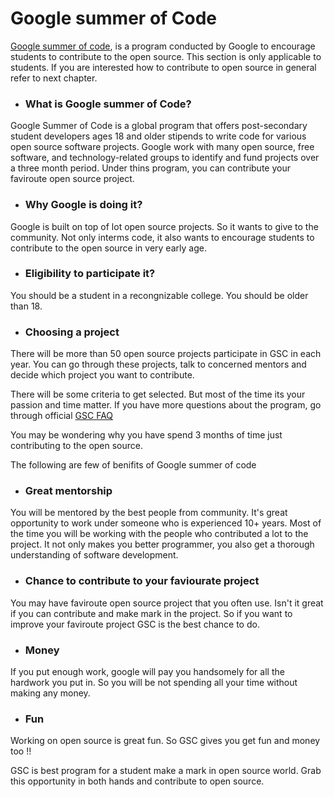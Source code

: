 # Google summer of Code
[Google summer of code](https://developers.google.com/open-source/soc/?csw=1), is a program conducted by Google to encourage students to contribute to the open source. This section is only applicable to students. If you are interested how to contribute to open source in general refer to next chapter.


* ### What is Google summer of Code?

Google Summer of Code is a global program that offers post-secondary student developers ages 18 and older stipends to write code for various open source software projects. Google work with many open source, free software, and technology-related groups to identify and fund projects over a three month period. Under thins program, you can contribute your faviroute open source project.


* ### Why Google is doing it?

Google is built on top of lot open source projects. So it wants to give to the community. Not only interms code, it also wants to encourage students to contribute to the open source in very early age.


* ### Eligibility to participate it?

You should be a student in a recongnizable college. You should be older than 18.

* ### Choosing a project

There will be more than 50 open source projects participate in GSC in each year. You can go through these projects, talk to concerned mentors and decide which project you want to contribute.

There will be some criteria to get selected. But most of the time its your passion and time matter. If you have more questions about the program, go through official [GSC FAQ](http://www.google-melange.com/gsoc/document/show/gsoc_program/google/gsoc2015/help_page)


You may be wondering why you have spend 3 months of time just contributing to the open source.

The following are few of benifits of Google summer of code

* ###  Great mentorship

You will be mentored by the best people from community. It's great opportunity to work under someone who is experienced 10+ years. Most of the time you will be working with the people who contributed a lot to the project. It not only makes you better programmer, you also get a thorough understanding of software development.

* ###  Chance to contribute to your faviourate project

You may have faviroute open source project that you often use. Isn't it great if you can contribute and make mark in the project. So if you want to improve your faviroute project GSC is the best chance to do.

* ### Money

If you put enough work, google will pay you handsomely for all the hardwork you put in. So you will be not spending all your time without making any money.

* ### Fun

Working on open source is great fun. So GSC gives you get fun and money too !!


GSC is best program for a student make a mark in open source world. Grab this opportunity in both hands and contribute to open source.










